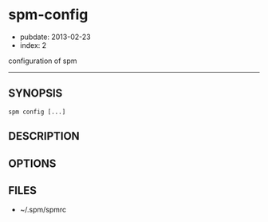 # spm-config

- pubdate: 2013-02-23
- index: 2

configuration of spm

-----------

## SYNOPSIS

```
spm config [...]
```


## DESCRIPTION


## OPTIONS


## FILES

- ~/.spm/spmrc
